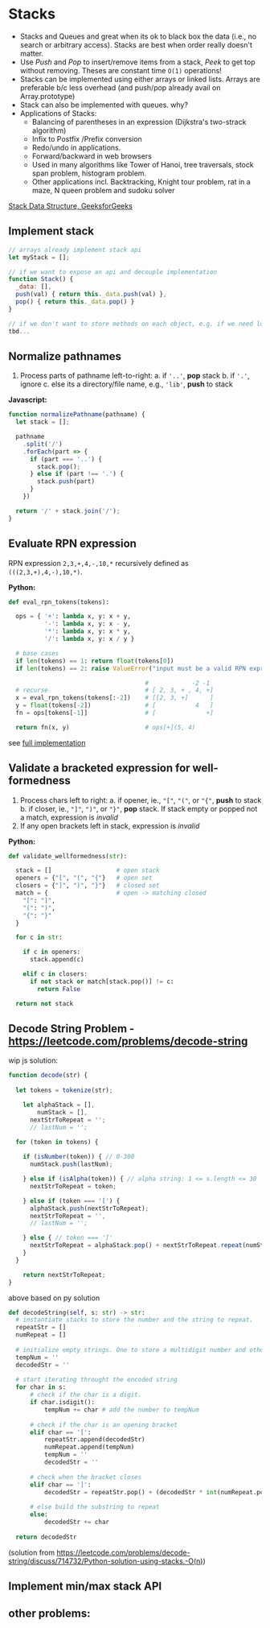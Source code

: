 # Stacks

* Stacks and Queues and great when its ok to black box the data (i.e., no search or arbitrary access). Stacks are best when order really doesn't matter.
* Use *Push* and *Pop* to insert/remove items from a stack, *Peek* to get top without removing. Theses are constant time `O(1)` operations!
* Stacks can be implemented using either arrays or linked lists. Arrays are preferable b/c less overhead (and push/pop already avail on Array.prototype)
* Stack can also be implemented with queues. why?
* Applications of Stacks:
  * Balancing of parentheses in an expression (Dijkstra's two-strack algorithm)
  * Infix to Postfix /Prefix conversion
  * Redo/undo in applications.
  * Forward/backward in web browsers
  * Used in many algorithms like Tower of Hanoi, tree traversals, stock span problem, histogram problem.
  * Other applications incl. Backtracking, Knight tour problem, rat in a maze, N queen problem and sudoku solver

[Stack Data Structure, GeeksforGeeks](http://cdngquiz.geeksforgeeks.org/stack-data-structure/)

## Implement stack

```js
// arrays already implement stack api
let myStack = [];

// if we want to expose an api and decouple implementation
function Stack() {
  _data: [],
  push(val) { return this._data.push(val) },
  pop() { return this._data.pop() }
}

// if we don't want to store methods on each object, e.g. if we need lots of stack instances
tbd...
```

## Normalize pathnames

1. Process parts of pathname left-to-right: 
  a. if `'..'`, **pop** stack
  b. if `'.'`, ignore
  c. else its a directory/file name, e.g., `'lib'`, **push** to stack

**Javascript:**

```js
function normalizePathname(pathname) {
  let stack = [];

  pathname
    .split('/')
    .forEach(part => {
      if (part === '..') {
        stack.pop();
      } else if (part !== '.') {
        stack.push(part)
      }
    })

  return '/' + stack.join('/');
}
```

## Evaluate RPN expression

RPN expression `2,3,+,4,-,10,*` recursively defined as `(((2,3,+),4,-),10,*)`.

**Python:**

```py
def eval_rpn_tokens(tokens):

  ops = { '+': lambda x, y: x + y,
          '-': lambda x, y: x - y,
          '*': lambda x, y: x * y,
          '/': lambda x, y: x / y }

  # base cases
  if len(tokens) == 1: return float(tokens[0])
  if len(tokens) == 2: raise ValueError("input must be a valid RPN expression")

                                      #            -2 -1
  # recurse                           # [ 2, 3, + , 4, +]
  x = eval_rpn_tokens(tokens[:-2])    # [[2, 3, +]      ]
  y = float(tokens[-2])               # [           4   ]
  fn = ops[tokens[-1]]                # [              +]

  return fn(x, y)                     # ops[+](5, 4)
```

see [full implementation](.\eval_rpn.py)

## Validate a bracketed expression for well-formedness

1. Process chars left to right:
    a. if opener, ie., `"["`, `"("`, or `"{"`, **push** to stack
    b. if closer, ie., `"]"`, `")"`, or `"}"`, **pop** stack. If stack empty or popped not a match, expression is *invalid*
2. If any open brackets left in stack, expression is *invalid*

**Python:**

```py
def validate_wellformedness(str):

  stack = []                  # open stack
  openers = {"[", "(", "{"}   # open set
  closers = {"]", ")", "}"}   # closed set
  match = {                   # open -> matching closed
    "[": "]",
    "(": ")",
    "{": "}"
  }

  for c in str:

    if c in openers:
      stack.append(c)

    elif c in closers:
      if not stack or match[stack.pop()] != c:
        return False

  return not stack
```

## Decode String Problem -  https://leetcode.com/problems/decode-string

wip js solution: 

```js
function decode(str) {
    
  let tokens = tokenize(str);

	let alphaStack = [],
	    numStack = [],
      nextStrToRepeat = '';
      // lastNum = '';
    
  for (token in tokens) {

    if (isNumber(token)) { // 0-300
      numStack.push(lastNum);

    } else if (isAlpha(token)) { // alpha string: 1 <= s.length <= 30
      nextStrToRepeat = token;

    } else if (token === '[') {
      alphaStack.push(nextStrToRepeat);
      nextStrToRepeat = '',
      // lastNum = '';

    } else { // token === ']'
      nextStrToRepeat = alphaStack.pop() + nextStrToRepeat.repeat(numStack.pop());
    }
  }

	return nextStrToRepeat;
}
```

above based on py solution

```py
def decodeString(self, s: str) -> str:
  # instantiate stacks to store the number and the string to repeat.
  repeatStr = []
  numRepeat = []
  
  # initialize empty strings. One to store a multidigit number and other one to store the decoded string. 
  tempNum = ''
  decodedStr = ''        
  
  # start iterating throught the encoded string
  for char in s:
      # check if the char is a digit. 
      if char.isdigit():
          tempNum += char # add the number to tempNum
          
      # check if the char is an opening bracket
      elif char == '[':
          repeatStr.append(decodedStr)
          numRepeat.append(tempNum)
          tempNum = ''
          decodedStr = ''
          
      # check when the bracket closes
      elif char == ']':
          decodedStr = repeatStr.pop() + (decodedStr * int(numRepeat.pop()))
          
      # else build the substring to repeat
      else:
          decodedStr += char            
          
  return decodedStr
```
(solution from https://leetcode.com/problems/decode-string/discuss/714732/Python-solution-using-stacks.-O(n))

## Implement min/max stack API

## other problems:

